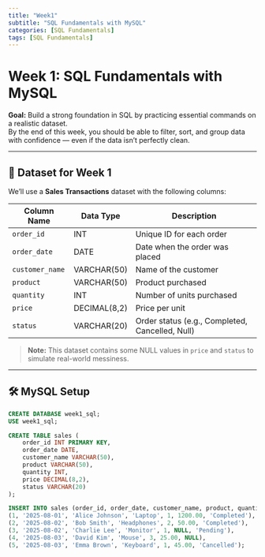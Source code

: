 ```yaml
---
title: "Week1"
subtitle: "SQL Fundamentals with MySQL"
categories: [SQL Fundamentals]
tags: [SQL Fundamentals]
---
```


# Week 1: SQL Fundamentals with MySQL

**Goal:** Build a strong foundation in SQL by practicing essential commands on a realistic dataset.  
By the end of this week, you should be able to filter, sort, and group data with confidence — even if the data isn’t perfectly clean.

---

## 📂 Dataset for Week 1
We’ll use a **Sales Transactions** dataset with the following columns:

| Column Name     | Data Type    | Description                                      |
|-----------------|-------------|--------------------------------------------------|
| `order_id`      | INT         | Unique ID for each order                         |
| `order_date`    | DATE        | Date when the order was placed                   |
| `customer_name` | VARCHAR(50) | Name of the customer                             |
| `product`       | VARCHAR(50) | Product purchased                                |
| `quantity`      | INT         | Number of units purchased                        |
| `price`         | DECIMAL(8,2)| Price per unit                                   |
| `status`        | VARCHAR(20) | Order status (e.g., Completed, Cancelled, Null)  |

> **Note:** This dataset contains some NULL values in `price` and `status` to simulate real-world messiness.

---

## 🛠 MySQL Setup

```sql
CREATE DATABASE week1_sql;
USE week1_sql;

CREATE TABLE sales (
    order_id INT PRIMARY KEY,
    order_date DATE,
    customer_name VARCHAR(50),
    product VARCHAR(50),
    quantity INT,
    price DECIMAL(8,2),
    status VARCHAR(20)
);

INSERT INTO sales (order_id, order_date, customer_name, product, quantity, price, status) VALUES
(1, '2025-08-01', 'Alice Johnson', 'Laptop', 1, 1200.00, 'Completed'),
(2, '2025-08-02', 'Bob Smith', 'Headphones', 2, 50.00, 'Completed'),
(3, '2025-08-02', 'Charlie Lee', 'Monitor', 1, NULL, 'Pending'),
(4, '2025-08-03', 'David Kim', 'Mouse', 3, 25.00, NULL),
(5, '2025-08-03', 'Emma Brown', 'Keyboard', 1, 45.00, 'Cancelled');

